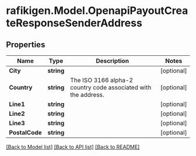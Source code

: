 # rafikigen.Model.OpenapiPayoutCreateResponseSenderAddress

## Properties

Name | Type | Description | Notes
------------ | ------------- | ------------- | -------------
**City** | **string** |  | [optional] 
**Country** | **string** | The ISO 3166 alpha-2 country code associated with the address. | [optional] 
**Line1** | **string** |  | [optional] 
**Line2** | **string** |  | [optional] 
**Line3** | **string** |  | [optional] 
**PostalCode** | **string** |  | [optional] 

[[Back to Model list]](../README.md#documentation-for-models) [[Back to API list]](../README.md#documentation-for-api-endpoints) [[Back to README]](../README.md)

